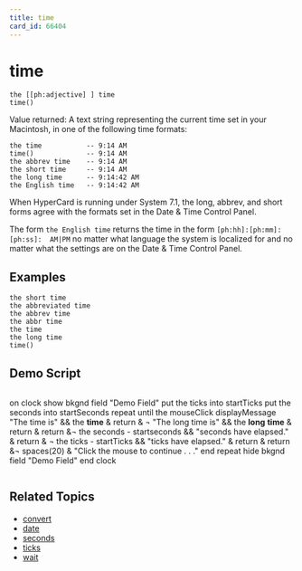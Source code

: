 ```yaml
---
title: time
card_id: 66404
---
```


# time

```
the [[ph:adjective] ] time
time()
```

Value returned: A text string representing the current time set in your Macintosh, in one of the following time formats:

```
the time           -- 9:14 AM
time()             -- 9:14 AM
the abbrev time    -- 9:14 AM
the short time     -- 9:14 AM
the long time      -- 9:14:42 AM
the English time   -- 9:14:42 AM
```

When HyperCard is running under System 7.1, the long, abbrev, and short forms agree with the formats set in the Date & Time Control Panel.

The form `the English time` returns the time in the form `[ph:hh]:[ph:mm]:[ph:ss]:  AM|PM` no matter what language the system is localized for and no matter what the settings are on the Date & Time Control Panel.

## Examples

```
the short time
the abbreviated time
the abbrev time
the abbr time
the time
the long time
time()
```

## Demo Script

```
```
on clock
 show bkgnd field "Demo Field"
 put the ticks into startTicks
 put the seconds into startSeconds
 repeat until the mouseClick
   displayMessage "The time is" && the <b>time</b> & return & ¬
   "The long time is" && the <b>long</b> <b>time</b> & return & return &¬
   the seconds - startseconds && "seconds have elapsed." & return & ¬
   the ticks - startTicks && "ticks have elapsed." & return & return &¬
   spaces(20) & "Click the mouse to continue . . ."
 end repeat
 hide bkgnd field "Demo Field"
end clock
```
```

## Related Topics

* [convert](/HyperTalkReference/commands/convert)
* [date](/HyperTalkReference/functions/date)
* [seconds](/HyperTalkReference/functions/seconds)
* [ticks](/HyperTalkReference/functions/ticks)
* [wait](/HyperTalkReference/commands/wait)
